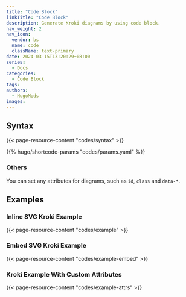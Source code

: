 ```yaml
---
title: "Code Block"
linkTitle: "Code Block"
description: Generate Kroki diagrams by using code block.
nav_weight: 2
nav_icon:
  vendor: bs
  name: code
  className: text-primary
date: 2024-03-15T13:20:29+08:00
series:
  - Docs
categories:
  - Code Block
tags:
authors:
  - HugoMods
images:
---
```


## Syntax

{{< page-resource-content "codes/syntax" >}}

{{% hugo/shortcode-params "codes/params.yaml" %}}

### Others

You can set any attributes for diagrams, such as `id`, `class` and `data-*`.

## Examples

### Inline SVG Kroki Example

{{< page-resource-content "codes/example" >}}

### Embed SVG Kroki Example

{{< page-resource-content "codes/example-embed" >}}

### Kroki Example With Custom Attributes

{{< page-resource-content "codes/example-attrs" >}}

